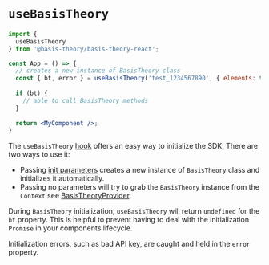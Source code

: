 # `useBasisTheory`

```jsx
import { 
  useBasisTheory
} from '@basis-theory/basis-theory-react';

const App = () => {
  // creates a new instance of BasisTheory class
  const { bt, error } = useBasisTheory('test_1234567890', { elements: true });
  
  if (bt) {
    // able to call BasisTheory methods
  }
  
  return <MyComponent />;
}
```

The `useBasisTheory` <a href="https://reactjs.org/docs/hooks-intro.html" target="_blank">hook</a> offers an easy way to initialize the SDK. There are two ways to use it:

- Passing [init parameters](#initialize) creates a new instance of `BasisTheory` class and initializes it automatically.
- Passing no parameters will try to grab the `BasisTheory` instance from the `Context` see [BasisTheoryProvider](#basistheoryprovider).

During `BasisTheory` initialization, `useBasisTheory` will return `undefined` for the `bt` property. This is helpful to prevent having to deal with the initialization `Promise` in your components lifecycle.


<aside class="warning">
  <span>Initialization errors, such as bad API key, are caught and held in the <code>error</code> property.</span>
</aside>
